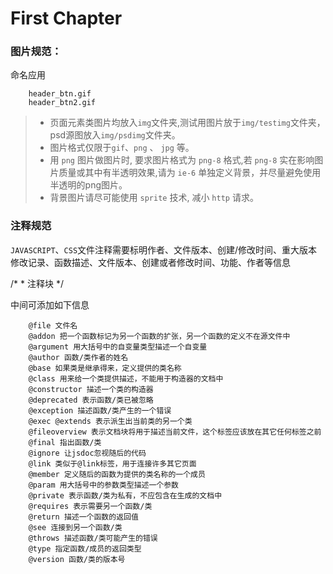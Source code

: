 # First Chapter

### 图片规范：

命名应用

```
    header_btn.gif
    header_btn2.gif
```

> * 页面元素类图片均放入`img`文件夹,测试用图片放于`img/testimg`文件夹，psd源图放入`img/psdimg`文件夹。
> * 图片格式仅限于`gif`、`png`
>   、
>   `jpg`
>   等。
> * 用
>   `png`
>   图片做图片时, 要求图片格式为
>   `png-8`
>   格式,若
>   `png-8`
>   实在影响图片质量或其中有半透明效果,请为
>   `ie-6`
>   单独定义背景，并尽量避免使用半透明的png图片。
> * 背景图片请尽可能使用
>   `sprite`
>   技术, 减小
>   `http`
>   请求。

### 注释规范

`JAVASCRIPT`、`CSS`文件注释需要标明作者、文件版本、创建/修改时间、重大版本修改记录、函数描述、文件版本、创建或者修改时间、功能、作者等信息

/\* \* 注释块 \*/

中间可添加如下信息

```
    @file 文件名
    @addon 把一个函数标记为另一个函数的扩张，另一个函数的定义不在源文件中
    @argument 用大括号中的自变量类型描述一个自变量
    @author 函数/类作者的姓名
    @base 如果类是继承得来，定义提供的类名称
    @class 用来给一个类提供描述，不能用于构造器的文档中
    @constructor 描述一个类的构造器
    @deprecated 表示函数/类已被忽略
    @exception 描述函数/类产生的一个错误
    @exec @extends 表示派生出当前类的另一个类
    @fileoverview 表示文档块将用于描述当前文件，这个标签应该放在其它任何标签之前
    @final 指出函数/类
    @ignore 让jsdoc忽视随后的代码
    @link 类似于@link标签，用于连接许多其它页面
    @member 定义随后的函数为提供的类名称的一个成员
    @param 用大括号中的参数类型描述一个参数
    @private 表示函数/类为私有，不应包含在生成的文档中
    @requires 表示需要另一个函数/类
    @return 描述一个函数的返回值
    @see 连接到另一个函数/类
    @throws 描述函数/类可能产生的错误
    @type 指定函数/成员的返回类型
    @version 函数/类的版本号
```

```

```



